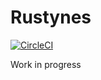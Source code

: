 # Rustynes

[![CircleCI](https://circleci.com/gh/bokuweb/rustnes.svg?style=svg)](https://circleci.com/gh/bokuweb/rustnes)

Work in progress
